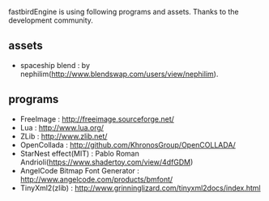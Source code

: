 fastbirdEngine is using following programs and assets.
Thanks to the development community.

assets
----------
* spaceship blend : by nephilim(http://www.blendswap.com/users/view/nephilim).

programs
----------
* FreeImage : http://freeimage.sourceforge.net/
* Lua : http://www.lua.org/
* ZLib : http://www.zlib.net/
* OpenCollada : http://github.com/KhronosGroup/OpenCOLLADA/
* StarNest effect(MIT) : Pablo Roman Andrioli(https://www.shadertoy.com/view/4dfGDM)
* AngelCode Bitmap Font Generator : http://www.angelcode.com/products/bmfont/
* TinyXml2(zlib) : http://www.grinninglizard.com/tinyxml2docs/index.html